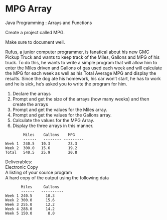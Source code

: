 # MPG Array

Java Programming : Arrays and Functions

Create a project called MPG.

Make sure to document well.

Rufus, a junior computer programmer, is fanatical about his new GMC Pickup Truck and wants to keep track of the Miles, Gallons and MPG of his truck. To do this, he wants to write a simple program that will allow him to enter the Miles driven and Gallons of gas used each week and will calculate the MPG for each week as well as his Total Average MPG and display the results. Since the dog ate his homework, his car won’t start, he has to work and he is sick, he’s asked you to write the program for him.


1. Declare the arrays
2. Prompt and get the size of the arrays (how many weeks) and then create the arrays
3. Prompt and get the values for the Miles array.
4. Prompt and get the values for the Gallons array.
5. Calculate the values for the MPG Array.
6. Display the three arrays in this manner.

```
        Miles    Gallons    MPG
        ------   -------- ---------
Week 1  240.5   10.3        23.3
Week 2  300.0   15.6        19.2
Total   540.5   25.9        20.8
```
    
Deliverables:   
Electronic Copy   
A listing of your source program    
A hard copy of the output using the following data    
    
```
       Miles     Gallons
       ------   ---------- 
Week 1 240.5      10.3 
Week 2 300.0      15.6 
Week 3 255.0      12.2 
Week 4 288.0      14.2 
Week 5 150.0       8.0 
```




